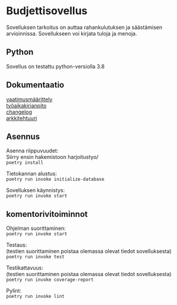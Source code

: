 # Budjettisovellus

Sovelluksen tarkoitus on auttaa rahankulutuksen ja säästämisen arvioinnissa. Sovellukseen voi kirjata tuloja ja menoja.

## Python

Sovellus on testattu python-versiolla 3.8

## Dokumentaatio

[vaatimusmäärittely](./harjoitustyo/dokumentaatio/vaatimusmaarittely.md)  
[työaikakirjanpito](./harjoitustyo/dokumentaatio/tyoaikakirjanpito.md)  
[changelog](./harjoitustyo/dokumentaatio/changelog.md)  
[arkkitehtuuri](./harjoitustyo/dokumentaatio/arkkitehtuuri.md)  

## Asennus

Asenna riippuvuudet:  
Siirry ensin hakemistoon harjoitustyo/  
`poetry install`  

Tietokannan alustus:  
`poetry run invoke initialize-database`

Sovelluksen käynnistys:  
`poetry run invoke start`

## komentorivitoiminnot

Ohjelman suorittaminen:  
`poetry run invoke start`

Testaus:  
(testien suorittaminen poistaa olemassa olevat tiedot sovelluksesta)  
`poetry run invoke test`

Testikattavuus:  
(testien suorittaminen poistaa olemassa olevat tiedot sovelluksesta)  
`poetry run invoke coverage-report`  

Pylint:  
`poetry run invoke lint`
